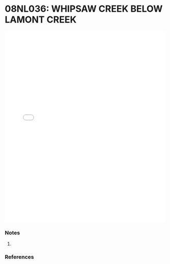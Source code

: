 # 08NL036: WHIPSAW CREEK BELOW LAMONT CREEK

<iframe src="/distribution_estimation/_static/stations/08NL036_fdc.html" width="100%" height="600" frameborder="0"></iframe>

### Notes
1. 

### References

